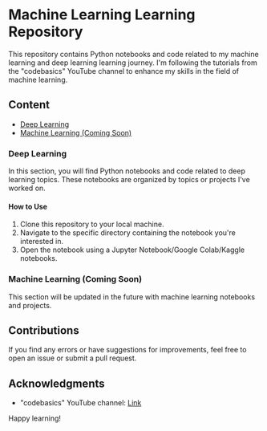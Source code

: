 # Machine Learning Learning Repository

This repository contains Python notebooks and code related to my machine learning and deep learning learning journey. I'm following the tutorials from the "codebasics" YouTube channel to enhance my skills in the field of machine learning.

## Content

- [Deep Learning](#deep-learning)
- [Machine Learning (Coming Soon)](#machine-learning-coming-soon)

### Deep Learning

In this section, you will find Python notebooks and code related to deep learning topics. These notebooks are organized by topics or projects I've worked on.


#### How to Use

1. Clone this repository to your local machine.
2. Navigate to the specific directory containing the notebook you're interested in.
3. Open the notebook using a Jupyter Notebook/Google Colab/Kaggle notebooks.

### Machine Learning (Coming Soon)

This section will be updated in the future with machine learning notebooks and projects.

## Contributions

If you find any errors or have suggestions for improvements, feel free to open an issue or submit a pull request.

## Acknowledgments

- "codebasics" YouTube channel: [Link](https://www.youtube.com/user/codebasics)

Happy learning!
